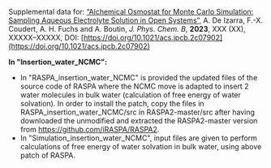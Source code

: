 Supplemental data for: [“Alchemical Osmostat for Monte Carlo Simulation: Sampling Aqueous Electrolyte Solution in Open Systems”](https://pubs.acs.org/doi/abs/10.1021/acs.jpcb.2c07902), A. De Izarra, F.-X. Coudert, A. H. Fuchs and A. Boutin, _J. Phys. Chem. B_, **2023**, XXX (XX), XXXXX–XXXXX, DOI: [https://doi.org/10.1021/acs.jpcb.2c07902](https://doi.org/10.1021/acs.jpcb.2c07902)

**In "Insertion_water_NCMC":**

- In "RASPA_insertion_water_NCMC" is provided the updated files of the source code of RASPA where the NCMC move is adapted to insert 2 water molecules in bulk water (calculation of free energy of water solvation). In order to install the patch, copy the files in RASPA_insertion_water_NCMC/src in RASPA2-master/src after having downloaded the unmodified and extracted the RASPA2-master version from https://github.com/iRASPA/RASPA2.
- In "Simulation_insertion_water_NCMC", input files are given to perform calculations of free energy of water solvation in bulk water, using above patch of RASPA.
